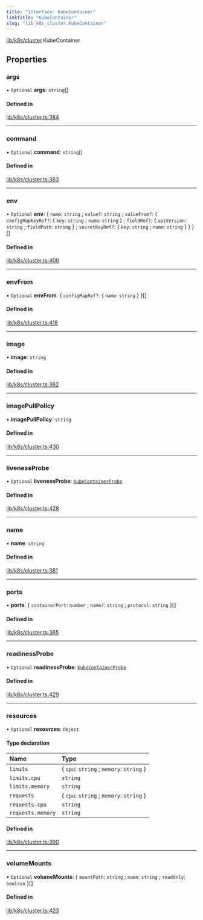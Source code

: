 ```yaml
---
title: "Interface: KubeContainer"
linkTitle: "KubeContainer"
slug: "lib_k8s_cluster.KubeContainer"
---
```


[lib/k8s/cluster](../modules/lib_k8s_cluster.md).KubeContainer

## Properties

### args

• `Optional` **args**: `string`[]

#### Defined in

[lib/k8s/cluster.ts:384](https://github.com/kinvolk/headlamp/blob/2fb68817/frontend/src/lib/k8s/cluster.ts#L384)

___

### command

• `Optional` **command**: `string`[]

#### Defined in

[lib/k8s/cluster.ts:383](https://github.com/kinvolk/headlamp/blob/2fb68817/frontend/src/lib/k8s/cluster.ts#L383)

___

### env

• `Optional` **env**: { `name`: `string` ; `value?`: `string` ; `valueFrom?`: { `configMapKeyRef?`: { `key`: `string` ; `name`: `string`  } ; `fieldRef?`: { `apiVersion`: `string` ; `fieldPath`: `string`  } ; `secretKeyRef?`: { `key`: `string` ; `name`: `string`  }  }  }[]

#### Defined in

[lib/k8s/cluster.ts:400](https://github.com/kinvolk/headlamp/blob/2fb68817/frontend/src/lib/k8s/cluster.ts#L400)

___

### envFrom

• `Optional` **envFrom**: { `configMapRef?`: { `name`: `string`  }  }[]

#### Defined in

[lib/k8s/cluster.ts:418](https://github.com/kinvolk/headlamp/blob/2fb68817/frontend/src/lib/k8s/cluster.ts#L418)

___

### image

• **image**: `string`

#### Defined in

[lib/k8s/cluster.ts:382](https://github.com/kinvolk/headlamp/blob/2fb68817/frontend/src/lib/k8s/cluster.ts#L382)

___

### imagePullPolicy

• **imagePullPolicy**: `string`

#### Defined in

[lib/k8s/cluster.ts:430](https://github.com/kinvolk/headlamp/blob/2fb68817/frontend/src/lib/k8s/cluster.ts#L430)

___

### livenessProbe

• `Optional` **livenessProbe**: [`KubeContainerProbe`](lib_k8s_cluster.KubeContainerProbe.md)

#### Defined in

[lib/k8s/cluster.ts:428](https://github.com/kinvolk/headlamp/blob/2fb68817/frontend/src/lib/k8s/cluster.ts#L428)

___

### name

• **name**: `string`

#### Defined in

[lib/k8s/cluster.ts:381](https://github.com/kinvolk/headlamp/blob/2fb68817/frontend/src/lib/k8s/cluster.ts#L381)

___

### ports

• **ports**: { `containerPort`: `number` ; `name?`: `string` ; `protocol`: `string`  }[]

#### Defined in

[lib/k8s/cluster.ts:385](https://github.com/kinvolk/headlamp/blob/2fb68817/frontend/src/lib/k8s/cluster.ts#L385)

___

### readinessProbe

• `Optional` **readinessProbe**: [`KubeContainerProbe`](lib_k8s_cluster.KubeContainerProbe.md)

#### Defined in

[lib/k8s/cluster.ts:429](https://github.com/kinvolk/headlamp/blob/2fb68817/frontend/src/lib/k8s/cluster.ts#L429)

___

### resources

• `Optional` **resources**: `Object`

#### Type declaration

| Name | Type |
| :------ | :------ |
| `limits` | { `cpu`: `string` ; `memory`: `string`  } |
| `limits.cpu` | `string` |
| `limits.memory` | `string` |
| `requests` | { `cpu`: `string` ; `memory`: `string`  } |
| `requests.cpu` | `string` |
| `requests.memory` | `string` |

#### Defined in

[lib/k8s/cluster.ts:390](https://github.com/kinvolk/headlamp/blob/2fb68817/frontend/src/lib/k8s/cluster.ts#L390)

___

### volumeMounts

• `Optional` **volumeMounts**: { `mountPath`: `string` ; `name`: `string` ; `readOnly`: `boolean`  }[]

#### Defined in

[lib/k8s/cluster.ts:423](https://github.com/kinvolk/headlamp/blob/2fb68817/frontend/src/lib/k8s/cluster.ts#L423)
